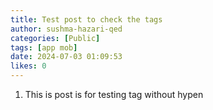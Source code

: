```yaml
---
title: Test post to check the tags
author: sushma-hazari-qed
categories: [Public]
tags: [app mob]
date: 2024-07-03 01:09:53 
likes: 0
---
```


1. This is post is for testing tag without hypen